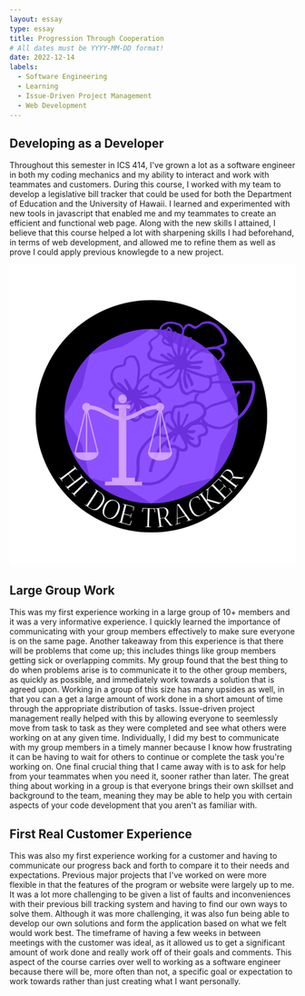 ```yaml
---
layout: essay
type: essay
title: Progression Through Cooperation
# All dates must be YYYY-MM-DD format!
date: 2022-12-14
labels:
  - Software Engineering
  - Learning
  - Issue-Driven Project Management
  - Web Development
---
```


## Developing as a Developer

Throughout this semester in ICS 414, I've grown a lot as a software engineer in both my coding mechanics and my ability to interact and work with teammates and customers. During this course, I worked with my team to develop a legislative bill tracker that could be used for both the Department of Education and the University of Hawaii. I learned and experimented with new tools in javascript that enabled me and my teammates to create an efficient and functional web page. Along with the new skills I attained, I believe that this course helped a lot with sharpening skills I had beforehand, in terms of web development, and allowed me to refine them as well as prove I could apply previous knowlegde to a new project. 

<img class="ui medium left floated image" src="../images/logo1.PNG">

## Large Group Work

This was my first experience working in a large group of 10+ members and it was a very informative experience. I quickly learned the importance of communicating with your group members effectively to make sure everyone is on the same page. Another takeaway from this experience is that there will be problems that come up; this includes things like group members getting sick or overlapping commits. My group found that the best thing to do when problems arise is to communicate it to the other group members, as quickly as possible, and immediately work towards a solution that is agreed upon. Working in a group of this size has many upsides as well, in that you can a get a large amount of work done in a short amount of time through the appropriate distribution of tasks. Issue-driven project management really helped with this by allowing everyone to seemlessly move from task to task as they were completed and see what others were working on at any given time. Individually, I did my best to communicate with my group members in a timely manner because I know how frustrating it can be having to wait for others to continue or complete the task you're working on. One final crucial thing that I came away with is to ask for help from your teammates when you need it, sooner rather than later. The great thing about working in a group is that everyone brings their own skillset and background to the team, meaning they may be able to help you with certain aspects of your code development that you aren't as familiar with.

## First Real Customer Experience

This was also my first experience working for a customer and having to communicate our progress back and forth to compare it to their needs and expectations. Previous major projects that I've worked on were more flexible in that the features of the program or website were largely up to me. It was a lot more challenging to be given a list of faults and inconveniences with their previous bill tracking system and having to find our own ways to solve them. Although it was more challenging, it was also fun being able to develop our own solutions and form the application based on what we felt would work best. The timeframe of having a few weeks in between meetings with the customer was ideal, as it allowed us to get a significant amount of work done and really work off of their goals and comments. This aspect of the course carries over well to working as a software engineer because there will be, more often than not, a specific goal or expectation to work towards rather than just creating what I want personally.
